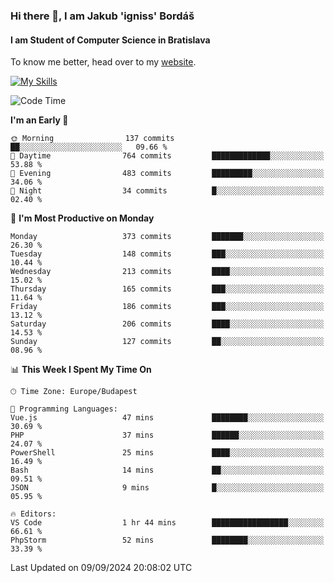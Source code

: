 ### Hi there 👋, I am Jakub 'igniss' Bordáš

#### I am Student of Computer Science in Bratislava
To know me better, head over to my [website](https://bordas.sk).

[![My Skills](https://skillicons.dev/icons?i=js,html,css,figma,svelte,java,kotlin,python,postgresql,typescript,nest,nodejs)](https://bordas.sk)


<!--START_SECTION:waka-->
![Code Time](http://img.shields.io/badge/Code%20Time-1%2C516%20hrs%2015%20mins-blue)

**I'm an Early 🐤** 

```text
🌞 Morning                137 commits         ██░░░░░░░░░░░░░░░░░░░░░░░   09.66 % 
🌆 Daytime                764 commits         █████████████░░░░░░░░░░░░   53.88 % 
🌃 Evening                483 commits         █████████░░░░░░░░░░░░░░░░   34.06 % 
🌙 Night                  34 commits          █░░░░░░░░░░░░░░░░░░░░░░░░   02.40 % 
```
📅 **I'm Most Productive on Monday** 

```text
Monday                   373 commits         ███████░░░░░░░░░░░░░░░░░░   26.30 % 
Tuesday                  148 commits         ███░░░░░░░░░░░░░░░░░░░░░░   10.44 % 
Wednesday                213 commits         ████░░░░░░░░░░░░░░░░░░░░░   15.02 % 
Thursday                 165 commits         ███░░░░░░░░░░░░░░░░░░░░░░   11.64 % 
Friday                   186 commits         ███░░░░░░░░░░░░░░░░░░░░░░   13.12 % 
Saturday                 206 commits         ████░░░░░░░░░░░░░░░░░░░░░   14.53 % 
Sunday                   127 commits         ██░░░░░░░░░░░░░░░░░░░░░░░   08.96 % 
```


📊 **This Week I Spent My Time On** 

```text
🕑︎ Time Zone: Europe/Budapest

💬 Programming Languages: 
Vue.js                   47 mins             ████████░░░░░░░░░░░░░░░░░   30.69 % 
PHP                      37 mins             ██████░░░░░░░░░░░░░░░░░░░   24.07 % 
PowerShell               25 mins             ████░░░░░░░░░░░░░░░░░░░░░   16.49 % 
Bash                     14 mins             ██░░░░░░░░░░░░░░░░░░░░░░░   09.51 % 
JSON                     9 mins              █░░░░░░░░░░░░░░░░░░░░░░░░   05.95 % 

🔥 Editors: 
VS Code                  1 hr 44 mins        █████████████████░░░░░░░░   66.61 % 
PhpStorm                 52 mins             ████████░░░░░░░░░░░░░░░░░   33.39 % 
```


 Last Updated on 09/09/2024 20:08:02 UTC
<!--END_SECTION:waka-->

